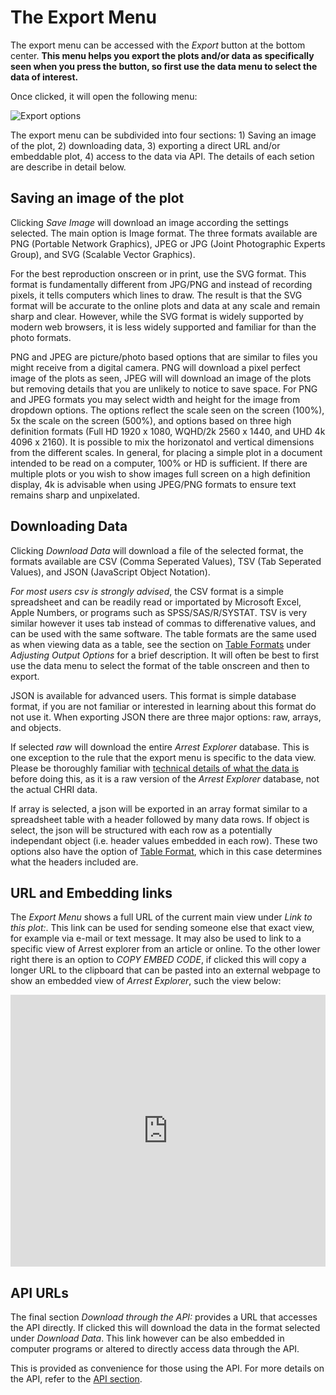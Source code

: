 # The Export Menu

The export menu can be accessed with the _Export_ button at the bottom center. **This menu helps you export the plots and/or data as specifically seen when you press the button, so first use the data menu to select the data of interest.**

Once clicked, it will open the following menu:

![Export options](/assets/export-menu.PNG)

The export menu can be subdivided into four sections: 1) Saving an image of the plot, 2) downloading data, 3) exporting a direct URL and/or embeddable plot, 4) access to the data via API. The details of each setion are describe in detail below.

## Saving an image of the plot

Clicking _Save Image_ will download an image according the settings selected. The main option is Image format. The three formats available are PNG (Portable Network Graphics), JPEG or JPG (Joint Photographic Experts Group), and SVG (Scalable Vector Graphics).

For the best reproduction onscreen or in print, use the SVG format. This format is fundamentally different from JPG/PNG and instead of recording pixels, it tells computers which lines to draw. The result is that the SVG format will be accurate to the online plots and data at any scale and remain sharp and clear. However, while the SVG format is widely supported by modern web browsers, it is less widely supported and familiar for than the photo formats.

PNG and JPEG are picture/photo based options that are similar to files you might receive from a digital camera. PNG will download a pixel perfect image of the plots as seen, JPEG will will download an image of the plots but removing details that you are unlikely to notice to save space. For PNG and JPEG formats you may select width and height for the image from dropdown options. The options reflect the scale seen on the screen (100%), 5x the scale on the screen (500%), and options based on three high definition formats (Full HD 1920 x 1080, WQHD/2k 2560 x 1440, and UHD 4k 4096 x 2160). It is possible to mix the horizonatol and vertical dimensions from the different scales. In general, for placing a simple plot in a document intended to be read on a computer, 100% or HD is sufficient. If there are multiple plots or you wish to show images full screen on a high definition display, 4k is advisable when using JPEG/PNG formats to ensure text remains sharp and unpixelated.

## Downloading Data

Clicking _Download Data_ will download a file of the selected format, the formats available are CSV (Comma Seperated Values), TSV (Tab Seperated Values), and JSON (JavaScript Object Notation).

_For most users csv is strongly advised_, the CSV format is a simple spreadsheet and can be readily read or importated by Microsoft Excel, Apple Numbers, or programs such as SPSS/SAS/R/SYSTAT. TSV is very similar however it uses tab instead of commas to differenative values, and can be used with the same software. The table formats are the same used as when viewing data as a table, see the section on [Table Formats](#table-formats) under _Adjusting Output Options_ for a brief description. It will often be best to first use the data menu to select the format of the table onscreen and then to export.

JSON is available for advanced users. This format is simple database format, if you are not familiar or interested in learning about this format do not use it. When exporting JSON there are three major options: raw, arrays, and objects.

If selected _raw_ will download the entire _Arrest Explorer_ database. This is one exception to the rule that the export menu is specific to the data view. Please be thoroughly familiar with [technical details of what the data is](/technical/data) before doing this, as it is a raw version of the _Arrest Explorer_ database, not the actual CHRI data.

If array is selected, a json will be exported in an array format similar to a spreadsheet table with a header followed by many data rows. If object is select, the json will be structured with each row as a potentially independant object (i.e. header values embedded in each row). These two options also have the option of [Table Format](#table-formats), which in this case determines what the headers included are.

## URL and Embedding links

The _Export Menu_ shows a full URL of the current main view under _Link to this plot:_. This link can be used for sending someone else that exact view, for example via e-mail or text message. It may also be used to link to a specific view of Arrest explorer from an article or online. To the other lower right there is an option to _COPY EMBED CODE_, if clicked this will copy a longer URL to the clipboard that can be pasted into an external webpage to show an embedded view of _Arrest Explorer_, such the view below:

<iframe title="Plot of Illinois Arrests by Race, County, and Year" width="100%" height="435" frameborder="0" src="http://localhost:8080/arrestexplorer/?split=race,county&county[mean]>10000&race[mean]>10000&embed"></iframe>

## API URLs

The final section _Download through the API:_ provides a URL that accesses the API directly. If clicked this will download the data in the format selected under _Download Data_. This link however can be also embedded in computer programs or altered to directly access data through the API.

This is provided as convenience for those using the API. For more details on the API, refer to the [API section](/technical/api).
